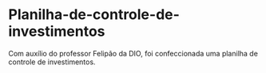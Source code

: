 # Planilha-de-controle-de-investimentos
Com auxílio do professor Felipão da DIO, foi confeccionada uma planilha de controle de investimentos.
